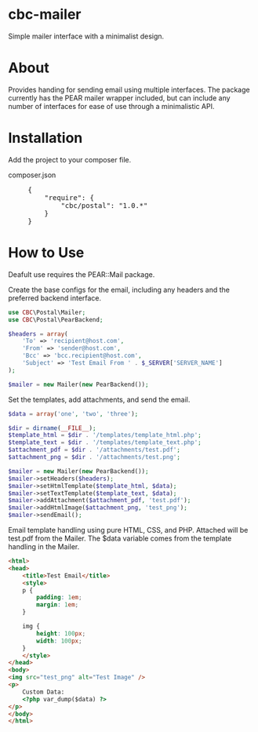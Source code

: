 cbc-mailer
==========

Simple mailer interface with a minimalist design.

About
=====

Provides handing for sending email using multiple interfaces. The package currently has the PEAR mailer wrapper included, but can include any number of interfaces for ease of use through a minimalistic API.

Installation
============

Add the project to your composer file.

<dl>
  <dt>composer.json</dt>
  <dd><pre>
{
    "require": {
        "cbc/postal": "1.0.*"
    }
}</pre></dd>
</dl>

How to Use
==========

Deafult use requires the PEAR::Mail package.

Create the base configs for the email, including any headers and the preferred backend interface.

```php
use CBC\Postal\Mailer;
use CBC\Postal\PearBackend;

$headers = array(
	'To' => 'recipient@host.com',
	'From' => 'sender@host.com',
	'Bcc' => 'bcc.recipient@host.com',
	'Subject' => 'Test Email From ' . $_SERVER['SERVER_NAME']
);

$mailer = new Mailer(new PearBackend());
```

Set the templates, add attachments, and send the email.

```php
$data = array('one', 'two', 'three');

$dir = dirname(__FILE__);
$template_html = $dir . '/templates/template_html.php';
$template_text = $dir . '/templates/template_text.php';
$attachment_pdf = $dir . '/attachments/test.pdf';
$attachment_png = $dir . '/attachments/test.png';

$mailer = new Mailer(new PearBackend());
$mailer->setHeaders($headers);
$mailer->setHtmlTemplate($template_html, $data);
$mailer->setTextTemplate($template_text, $data);
$mailer->addAttachment($attachment_pdf, 'test.pdf');
$mailer->addHtmlImage($attachment_png, 'test_png');
$mailer->sendEmail();
```

Email template handling using pure HTML, CSS, and PHP. Attached will be test.pdf from the Mailer. The $data variable comes from the template handling in the Mailer.

```html
<html>
<head>
  	<title>Test Email</title>
  	<style>
  	p {
  		padding: 1em;
  		margin: 1em;
  	}

  	img {
  		height: 100px;
  		width: 100px;
  	}
  	</style>
</head>
<body>
<img src="test_png" alt="Test Image" />
<p>
    Custom Data:
    <?php var_dump($data) ?>
</p>
</body>
</html>
```
